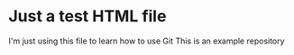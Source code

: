 # Just a test HTML file
I'm just using this file to learn how to use Git
This is an example repository